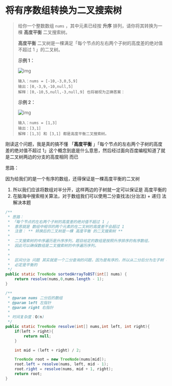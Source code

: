 # 将有序数组转换为二叉搜索树

> 给你一个整数数组 `nums` ，其中元素已经按 **升序** 排列，请你将其转换为一棵 **高度平衡** 二叉搜索树。
>
> **高度平衡** 二叉树是一棵满足「每个节点的左右两个子树的高度差的绝对值不超过 1 」的二叉树。
>
>  
>
> **示例 1：**
>
> ![img](https://assets.leetcode.com/uploads/2021/02/18/btree1.jpg)
>
> ```
> 输入：nums = [-10,-3,0,5,9]
> 输出：[0,-3,9,-10,null,5]
> 解释：[0,-10,5,null,-3,null,9] 也将被视为正确答案：
> ```
>
> **示例 2：**
>
> ![img](https://assets.leetcode.com/uploads/2021/02/18/btree.jpg)
>
> ```
> 输入：nums = [1,3]
> 输出：[3,1]
> 解释：[1,3] 和 [3,1] 都是高度平衡二叉搜索树。
> ```

刚读这个问题，我是真的搞不懂 「**高度平衡** 」「每个节点的左右两个子树的高度差的绝对值不超过 1」这个概念到底是什么意思，然后经过面向百度编程知道了就是二叉树两边的分支的高度相同 而已

思路：

因为给我们的是一个有序的数组，还得保证是一棵高度平衡的二叉树

1. 所以我们应该将数组对半分开，这样两边的子树就一定可以保证是 高度平衡的
2. 在脑海中搜索相关算法，对于数组我们可以使用二分查找法(分治法)  + 递归 法 解决本题

```java
/**
 * 思路：
 * 「每个节点的左右两个子树的高度差的绝对值不超过 1 」
 *  意思就是 数组中相邻的两个元素的在二叉树的高度差不会超过 1
 *  注意： ** 转换后的二叉树是一棵 高度平衡 的二叉搜索树 **
 *
 *  二叉搜索树的中序遍历是升序序列，题目给定的数组是按照升序排序的有序数组，
 *  因此可以确保数组是二叉搜索树的中序遍历序列。
 *
 *
 *  区间分治 问题 其实就是一个二分查询的问题，因为是有序的，所以从二分后分为左子树 右子树
 *  必定是平衡的
 */
public static TreeNode sortedArrayToBST(int[] nums) {
    return resolve(nums,0,nums.length - 1);
}

/**
 * @param nums 二分后的数组
 * @param left 左指针
 * @param right 右指针
 *
 * 时间复杂度：O(n)
 */
public static TreeNode resolve(int[] nums,int left, int right){
    if(left > right){
        return null;
    }

    int mid = (left + right) / 2;

    TreeNode root = new TreeNode(nums[mid]);
    root.left = resolve(nums, left, mid - 1);
    root.right = resolve(nums, mid + 1, right);
    return root;
}
```